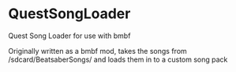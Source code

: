 # QuestSongLoader
Quest Song Loader for use with bmbf

Originally written as a bmbf mod, takes the songs from /sdcard/BeatsaberSongs/ and loads them in to a custom song pack
